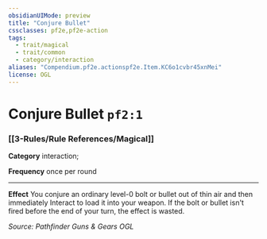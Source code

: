 ```yaml
---
obsidianUIMode: preview
title: "Conjure Bullet"
cssclasses: pf2e,pf2e-action
tags:
  - trait/magical
  - trait/common
  - category/interaction
aliases: "Compendium.pf2e.actionspf2e.Item.KC6o1cvbr45xnMei"
license: OGL
---
```

# Conjure Bullet `pf2:1`

### [[3-Rules/Rule References/Magical]]

**Category** interaction; 




**Frequency** once per round

* * *

**Effect** You conjure an ordinary level-0 bolt or bullet out of thin air and then immediately Interact to load it into your weapon. If the bolt or bullet isn't fired before the end of your turn, the effect is wasted.

*Source: Pathfinder Guns & Gears*
*OGL*